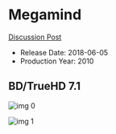 # Megamind

[Discussion Post](https://www.avsforum.com/threads/bass-eq-for-filtered-movies.2995212/post-57663478)

* Release Date: 2018-06-05
* Production Year: 2010

## BD/TrueHD 7.1

![img 0](https://i.imgur.com/mkxs47O.jpg)

![img 1](https://i.imgur.com/B9KIG23.jpg)

